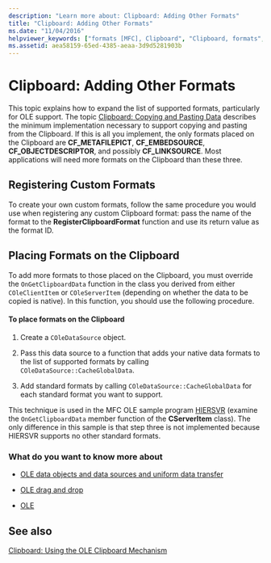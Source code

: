 ```yaml
---
description: "Learn more about: Clipboard: Adding Other Formats"
title: "Clipboard: Adding Other Formats"
ms.date: "11/04/2016"
helpviewer_keywords: ["formats [MFC], Clipboard", "Clipboard, formats", "custom formats, placing on Clipboard", "custom formats", "registering custom Clipboard data formats", "custom Clipboard data formats"]
ms.assetid: aea58159-65ed-4385-aeaa-3d9d5281903b
---
```

# Clipboard: Adding Other Formats

This topic explains how to expand the list of supported formats, particularly for OLE support. The topic [Clipboard: Copying and Pasting Data](clipboard-copying-and-pasting-data.md) describes the minimum implementation necessary to support copying and pasting from the Clipboard. If this is all you implement, the only formats placed on the Clipboard are **CF_METAFILEPICT**, **CF_EMBEDSOURCE**, **CF_OBJECTDESCRIPTOR**, and possibly **CF_LINKSOURCE**. Most applications will need more formats on the Clipboard than these three.

## <a name="_core_registering_custom_formats"></a> Registering Custom Formats

To create your own custom formats, follow the same procedure you would use when registering any custom Clipboard format: pass the name of the format to the **RegisterClipboardFormat** function and use its return value as the format ID.

## <a name="_core_placing_formats_on_the_clipboard"></a> Placing Formats on the Clipboard

To add more formats to those placed on the Clipboard, you must override the `OnGetClipboardData` function in the class you derived from either `COleClientItem` or `COleServerItem` (depending on whether the data to be copied is native). In this function, you should use the following procedure.

#### To place formats on the Clipboard

1. Create a `COleDataSource` object.

1. Pass this data source to a function that adds your native data formats to the list of supported formats by calling `COleDataSource::CacheGlobalData`.

1. Add standard formats by calling `COleDataSource::CacheGlobalData` for each standard format you want to support.

This technique is used in the MFC OLE sample program [HIERSVR](../overview/visual-cpp-samples.md) (examine the `OnGetClipboardData` member function of the **CServerItem** class). The only difference in this sample is that step three is not implemented because HIERSVR supports no other standard formats.

### What do you want to know more about

- [OLE data objects and data sources and uniform data transfer](data-objects-and-data-sources-ole.md)

- [OLE drag and drop](drag-and-drop-ole.md)

- [OLE](ole-background.md)

## See also

[Clipboard: Using the OLE Clipboard Mechanism](clipboard-using-the-ole-clipboard-mechanism.md)
